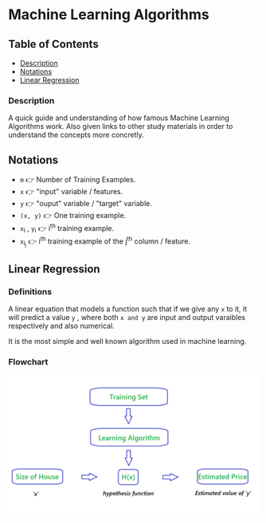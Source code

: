 # Machine Learning Algorithms

## Table of Contents
- [Description](#Description)
- [Notations](#Notations)
- [Linear Regression](#Linear_Regression)

### Description
A quick guide and understanding of how famous Machine Learning Algorithms work. Also given links to other study materials in order to understand the concepts more concretly.

## Notations
- `m` 👉 Number of Training Examples.
- `x` 👉 "input" variable / features.
- `y` 👉 "ouput" variable / "target" variable.
- `(x, y)` 👉 One training example.
- `x`<sub>i</sub> , `y`<sub>i</sub>  👉 i<sup>th</sup> training example.
- `x`<sub>i<sub>j</sub></sub> 👉 i<sup>th</sup> training example of the j<sup>th</sup> column / feature.


## Linear Regression
### Definitions
A linear equation that models a function such that if we give any `x` to it, it will predict a value `y` , where both `x and y` are input and output varaibles respectively and also numerical.

It is the most simple and well known algorithm used in machine learning.

### Flowchart 

<p align = 'center'><img src = 'Linear_Reg_Flowchart.png' width = '612'></p>